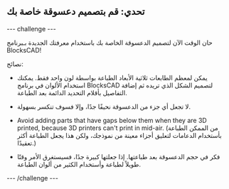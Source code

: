 ## تحدي: قم بتصميم دعسوقة خاصة بك

--- challenge ---

حان الوقت الآن لتصميم الدعسوقة الخاصة بك باستخدام معرفتك الجديدة بـبرنامج BlocksCAD!

نصائح:

+ يمكن لمعظم الطابعات ثلاثية الأبعاد الطباعة بواسطة لون واحد فقط. يمكنك استخدام الألوان في برنامج BlocksCAD لتصميم الشكل الذي تريده ثم إضافة التفاصيل بأقلام التحديد الدائمة بعد الطباعة.

+ لا تجعل أي جزء من الدعسوقة نحيفًا جدًا، وإلا فسوف تنكسر بسهولة.

+ Avoid adding parts that have gaps below them when they are 3D printed, because 3D printers can't print in mid-air. (من الممكن الطباعة بأستخدام الدعامات لتعليق أجزاء معينة من نموذجك، ولكن هذا يجعل الطباعة أكثر تعقيدًا.)

+ فكر في حجم الدعسوقة بعد طباعتها. إذا جعلتها كبيرة جدًا، فسيستغرق الأمر وقتًا طويلاً لطباعة وأستخدام الكثير من ألوان الطباعة.

--- /challenge ---



 




  
